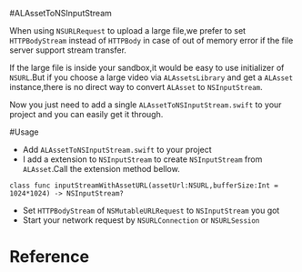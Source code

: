 #ALAssetToNSInputStream

When using `NSURLRequest` to upload a large file,we prefer to set `HTTPBodyStream` instead of `HTTPBody` in case of out of memory error if the file server support stream transfer.

If the large file is inside your sandbox,it would be easy to use initializer of `NSURL`.But if you choose a large video via `ALAssetsLibrary` and get a `ALAsset` instance,there is no direct way to convert `ALAsset` to `NSInputStream`.

Now you just need to add a single `ALAssetToNSInputStream.swift` to your project and you can easily get it through.

#Usage

* Add `ALAssetToNSInputStream.swift` to your project
* I add a extension to `NSInputStream` to create  `NSInputStream` from `ALAsset`.Call the extension method bellow.
```
class func inputStreamWithAssetURL(assetUrl:NSURL,bufferSize:Int = 1024*1024) -> NSInputStream?
```
* Set `HTTPBodyStream` of `NSMutableURLRequest` to `NSInputStream` you got
* Start your network request by `NSURLConnection` or `NSURLSession`

# Reference


